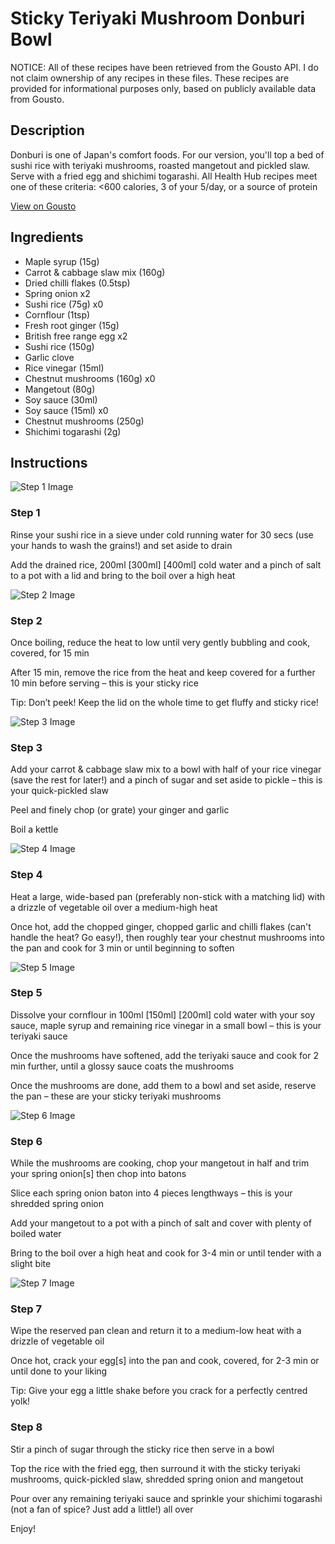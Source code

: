 # Sticky Teriyaki Mushroom Donburi Bowl

NOTICE: All of these recipes have been retrieved from the Gousto API. I do not claim ownership of any recipes in these files. These recipes are provided for informational purposes only, based on publicly available data from Gousto.

## Description

Donburi is one of Japan's comfort foods. For our version, you'll top a bed of sushi rice with teriyaki mushrooms, roasted mangetout and pickled slaw. Serve with a fried egg and shichimi togarashi. All Health Hub recipes meet one of these criteria: <600 calories, 3 of your 5/day, or a source of protein

[View on Gousto](https://www.gousto.co.uk/recipes/cookbook/sticky-teriyaki-mushroom-donburi-bowl)

## Ingredients

- Maple syrup (15g)
- Carrot & cabbage slaw mix (160g)
- Dried chilli flakes (0.5tsp)
- Spring onion x2
- Sushi rice (75g) x0
- Cornflour (1tsp)
- Fresh root ginger (15g)
- British free range egg x2
- Sushi rice (150g)
- Garlic clove
- Rice vinegar (15ml)
- Chestnut mushrooms (160g) x0
- Mangetout (80g)
- Soy sauce (30ml)
- Soy sauce (15ml) x0
- Chestnut mushrooms (250g)
- Shichimi togarashi (2g)

## Instructions

![Step 1 Image](https://production-media.gousto.co.uk/cms/recipe-step-image/step-1-1614003601065-x200.jpg)

### Step 1

Rinse your sushi rice in a sieve under cold running water for 30 secs (use your hands to wash the grains!) and set aside to drain

Add the drained rice, 200ml <span class="text-purple">[300ml]</span> <span class="text-danger">[400ml] </span>cold water and a pinch of salt to a pot with a lid and bring to the boil over a high heat

![Step 2 Image](https://production-media.gousto.co.uk/cms/recipe-step-image/step-2-1614003619408-x200.jpg)

### Step 2

Once boiling, reduce the heat to low until very gently bubbling and cook, covered, for 15 min

After 15 min, remove the rice from the heat and keep covered for a further 10 min before serving – this is your sticky rice

Tip: Don’t peek! Keep the lid on the whole time to get fluffy and sticky rice!

![Step 3 Image](https://production-media.gousto.co.uk/cms/recipe-step-image/step-3-1729069387117-x200.jpg)

### Step 3

Add your carrot & cabbage slaw mix to a bowl with half of your rice vinegar (save the rest for later!) and a pinch of sugar and set aside to pickle – this is your quick-pickled slaw

Peel and finely chop (or grate) your ginger and garlic

Boil a kettle

![Step 4 Image](https://production-media.gousto.co.uk/cms/recipe-step-image/step-4-1614003650623-x200.jpg)

### Step 4

Heat a large, wide-based pan (preferably non-stick with a matching lid) with a drizzle of vegetable oil over a medium-high heat

Once hot, add the chopped ginger, chopped garlic and chilli flakes (can't handle the heat? Go easy!), then roughly tear your chestnut mushrooms into the pan and cook for 3 min or until beginning to soften

![Step 5 Image](https://production-media.gousto.co.uk/cms/recipe-step-image/step-5-1614003672639-x200.jpg)

### Step 5

Dissolve your cornflour in 100ml<span class="text-danger"> <span class="text-purple">[150ml]</span> [200ml] </span>cold water with your soy sauce, maple syrup and remaining rice vinegar in a small bowl – this is your teriyaki sauce

Once the mushrooms have softened, add the teriyaki sauce and cook for 2 min further, until a glossy sauce coats the mushrooms

Once the mushrooms are done, add them to a bowl and set aside, reserve the pan – these are your sticky teriyaki mushrooms

![Step 6 Image](https://production-media.gousto.co.uk/cms/recipe-step-image/step-6-1614003708709-x200.jpg)

### Step 6

While the mushrooms are cooking, chop your mangetout in half and trim your spring onion[s] then chop into batons

Slice each spring onion baton into 4 pieces lengthways – this is your shredded spring onion

Add your mangetout to a pot with a pinch of salt and cover with plenty of boiled water

Bring to the boil over a high heat and cook for 3-4 min or until tender with a slight bite

![Step 7 Image](https://production-media.gousto.co.uk/cms/recipe-step-image/step-7-1729069396417-x200.jpg)

### Step 7

Wipe the reserved pan clean and return it to a medium-low heat with a drizzle of vegetable oil

Once hot, crack your egg[s] into the pan and cook, covered, for 2-3 min or until done to your liking

Tip: Give your egg a little shake before you crack for a perfectly centred yolk!

### Step 8

Stir a pinch of sugar through the sticky rice then serve in a bowl

Top the rice with the fried egg, then surround it with the sticky teriyaki mushrooms, quick-pickled slaw, shredded spring onion and mangetout

Pour over any remaining teriyaki sauce and sprinkle your shichimi togarashi (not a fan of spice? Just add a little!) all over

Enjoy!

